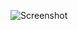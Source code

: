 ![Screenshot](https://raw.githubusercontent.com/Cryakl/Ultimate-RAT-Collection/refs/heads/main/ByShell/Byshell%201.09%20Build%2020071020/Screenshot.png)
